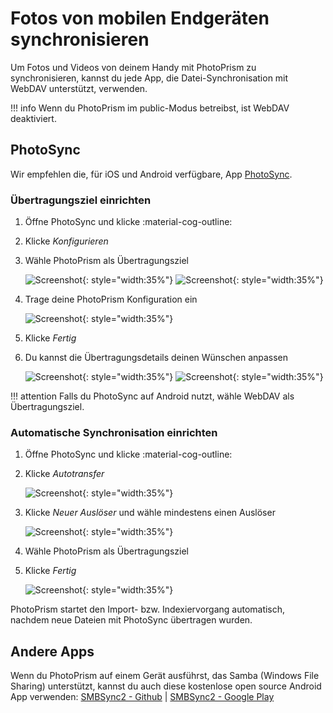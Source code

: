 # Fotos von mobilen Endgeräten synchronisieren #
Um Fotos und Videos von deinem Handy mit PhotoPrism zu synchronisieren, kannst du jede App, die Datei-Synchronisation mit WebDAV unterstützt, verwenden.

!!! info
      Wenn du PhotoPrism im public-Modus betreibst, ist WebDAV deaktiviert.

## PhotoSync ##
Wir empfehlen die, für iOS und Android verfügbare, App [PhotoSync](https://www.photosync-app.com/home.html).

### Übertragungsziel einrichten ###
1. Öffne PhotoSync und klicke :material-cog-outline:
2. Klicke *Konfigurieren*
3. Wähle PhotoPrism als Übertragungsziel

      ![Screenshot](img/photosync-1.png){: style="width:35%"}
      ![Screenshot](img/photosync-2.png){: style="width:35%"}
   
4. Trage deine PhotoPrism Konfiguration ein

      ![Screenshot](img/photosync-3.png){: style="width:35%"}

5. Klicke *Fertig*
6. Du kannst die Übertragungsdetails deinen Wünschen anpassen
   
      ![Screenshot](img/photosync-4.png){: style="width:35%"}
      ![Screenshot](img/photosync-5.png){: style="width:35%"}

!!! attention
      Falls du PhotoSync auf Android nutzt, wähle WebDAV als Übertragungsziel.
   
### Automatische Synchronisation einrichten ###
1. Öffne PhotoSync und klicke :material-cog-outline:
2. Klicke *Autotransfer*

      ![Screenshot](img/photosync-1.png){: style="width:35%"}

3. Klicke *Neuer Auslöser* und wähle mindestens einen Auslöser
   
      ![Screenshot](img/photosync-6.png){: style="width:35%"}
   
4. Wähle PhotoPrism als Übertragungsziel
5. Klicke *Fertig*

      ![Screenshot](img/photosync-7.png){: style="width:35%"}

PhotoPrism startet den Import- bzw. Indexiervorgang automatisch, nachdem neue Dateien mit PhotoSync übertragen wurden.

## Andere Apps ##
Wenn du PhotoPrism auf einem Gerät ausführst, das Samba (Windows File Sharing) unterstützt, kannst du auch diese kostenlose open source Android App verwenden:
[SMBSync2 - Github](https://github.com/Sentaroh/SMBSync2/releases) | [SMBSync2 - Google Play](https://play.google.com/store/apps/details?id=com.sentaroh.android.SMBSync2)
